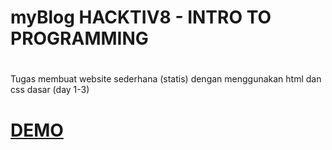 # myBlog HACKTIV8 - INTRO TO PROGRAMMING
#
Tugas membuat website sederhana (statis) dengan menggunakan html dan css dasar (day 1-3)
#
# [DEMO](https://khasogi27.github.io/myBlog/)
